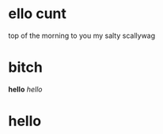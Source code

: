 # ello cunt 
top of the morning to you 
my salty scallywag 
# bitch 
**hello** 
*hello* 
# __hello__ 